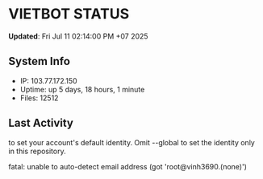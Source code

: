 # VIETBOT STATUS
**Updated**: Fri Jul 11 02:14:00 PM +07 2025

## System Info
- IP: 103.77.172.150
- Uptime: up 5 days, 18 hours, 1 minute
- Files: 12512

## Last Activity

to set your account's default identity.
Omit --global to set the identity only in this repository.

fatal: unable to auto-detect email address (got 'root@vinh3690.(none)')
